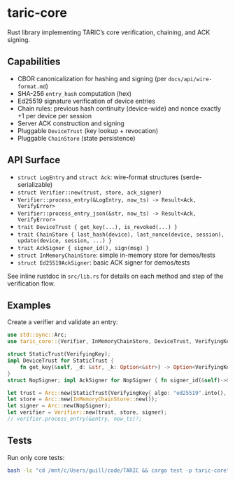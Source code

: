 # taric-core

Rust library implementing TARIC’s core verification, chaining, and ACK signing.

## Capabilities

- CBOR canonicalization for hashing and signing (per `docs/api/wire-format.md`)
- SHA-256 `entry_hash` computation (hex)
- Ed25519 signature verification of device entries
- Chain rules: previous hash continuity (device-wide) and nonce exactly +1 per device per session
- Server ACK construction and signing
- Pluggable `DeviceTrust` (key lookup + revocation)
- Pluggable `ChainStore` (state persistence)

## API Surface

- `struct LogEntry` and `struct Ack`: wire-format structures (serde-serializable)
- `struct Verifier::new(trust, store, ack_signer)`
- `Verifier::process_entry(&LogEntry, now_ts) -> Result<Ack, VerifyError>`
- `Verifier::process_entry_json(&str, now_ts) -> Result<Ack, VerifyError>`
- `trait DeviceTrust { get_key(...), is_revoked(...) }`
- `trait ChainStore { last_hash(device), last_nonce(device, session), update(device, session, ...) }`
- `trait AckSigner { signer_id(), sign(msg) }`
- `struct InMemoryChainStore`: simple in-memory store for demos/tests
- `struct Ed25519AckSigner`: basic ACK signer for demos/tests

See inline rustdoc in `src/lib.rs` for details on each method and step of the verification flow.

## Examples

Create a verifier and validate an entry:
```rust
use std::sync::Arc;
use taric_core::{Verifier, InMemoryChainStore, DeviceTrust, VerifyingKey, AckSigner};

struct StaticTrust(VerifyingKey);
impl DeviceTrust for StaticTrust {
    fn get_key(&self, _d: &str, _k: Option<&str>) -> Option<VerifyingKey> { Some(self.0.clone()) }
}
struct NopSigner; impl AckSigner for NopSigner { fn signer_id(&self)->&'static str{"server"} fn sign(&self,m:&[u8])->Vec<u8>{m.to_vec()} }

let trust = Arc::new(StaticTrust(VerifyingKey{ algo: "ed25519".into(), key: vec![0;32], key_id: Some("001".into()) }));
let store = Arc::new(InMemoryChainStore::new());
let signer = Arc::new(NopSigner);
let verifier = Verifier::new(trust, store, signer);
// verifier.process_entry(&entry, now_ts)?;
```

## Tests

Run only core tests:
```bash
bash -lc "cd /mnt/c/Users/guill/code/TARIC && cargo test -p taric-core"
```
